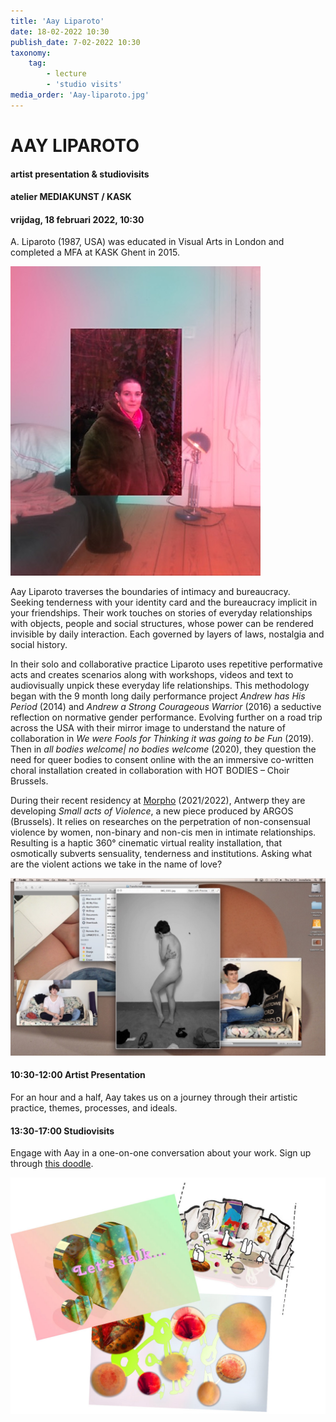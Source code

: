 ```yaml
---
title: 'Aay Liparoto'
date: 18-02-2022 10:30
publish_date: 7-02-2022 10:30
taxonomy:
    tag:
        - lecture
        - 'studio visits'
media_order: 'Aay-liparoto.jpg'
---
```

# AAY LIPAROTO
#### artist presentation & studiovisits
#### atelier MEDIAKUNST / KASK
#### vrijdag, 18 februari 2022, 10:30
A. Liparoto (1987, USA) was educated in Visual Arts in London and completed a MFA at KASK Ghent in 2015.

![](Aay-liparoto3.jpg)    

Aay Liparoto traverses the boundaries of intimacy and bureaucracy. Seeking tenderness with your identity card and the bureaucracy implicit in your friendships. Their work touches on stories of everyday relationships with objects, people and social structures, whose power can be rendered invisible by daily interaction. Each governed by layers of laws, nostalgia and social history.

In their solo and collaborative practice Liparoto uses repetitive performative acts and creates scenarios along with workshops, videos and text to audiovisually unpick these everyday life relationships. This methodology began with the 9 month long daily performance project *Andrew has His Period* (2014) and *Andrew a Strong Courageous Warrior* (2016) a seductive reflection on normative gender performance. Evolving further on a road trip across the USA with their mirror image to understand the nature of collaboration in *We were Fools for Thinking it was going to be Fun* (2019). Then in *all bodies welcome| no bodies welcome* (2020), they question the need for queer bodies to consent online with the an immersive co-written choral installation created in collaboration with HOT BODIES – Choir Brussels.

During their recent residency at [Morpho](https://www.morphovzw.be/) (2021/2022), Antwerp they are developing *Small acts of Violence*, a new piece produced by ARGOS (Brussels). It relies on researches on the perpetration of non-consensual violence by women, non-binary and non-cis men in intimate relationships. Resulting is a haptic 360° cinematic virtual reality installation, that osmotically subverts sensuality, tenderness and institutions. Asking what are the violent actions we take in the name of love?

![](Aay-liparoto2.jpg)

#### 10:30-12:00	Artist Presentation
For an hour and a half, Aay takes us on a journey through their artistic practice, themes, processes, and ideals.
#### 13:30-17:00	Studiovisits
Engage with Aay in a one-on-one conversation about your work. Sign up through [this doodle](https://doodle.com/poll/qe86r4hh5xxysw9z?utm_source=poll&utm_medium=link).

![](Aay-liparoto8.jpg)
